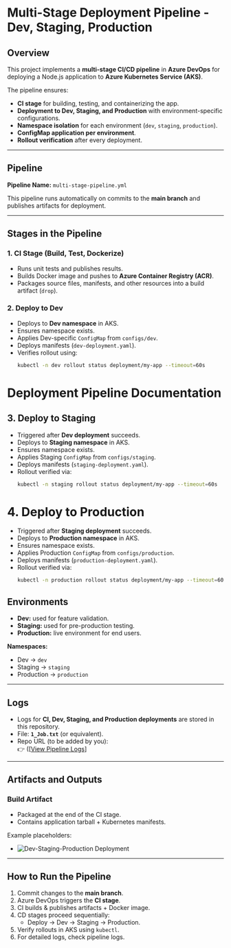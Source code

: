 # Multi-Stage Deployment Pipeline - Dev, Staging, Production

## Overview

This project implements a **multi-stage CI/CD pipeline** in **Azure DevOps** for deploying a Node.js application to **Azure Kubernetes Service (AKS)**.  

The pipeline ensures:
- **CI stage** for building, testing, and containerizing the app.  
- **Deployment to Dev, Staging, and Production** with environment-specific configurations.  
- **Namespace isolation** for each environment (`dev`, `staging`, `production`).  
- **ConfigMap application per environment**.  
- **Rollout verification** after every deployment.  

---

## Pipeline

**Pipeline Name:** `multi-stage-pipeline.yml`  

This pipeline runs automatically on commits to the **main branch** and publishes artifacts for deployment.  

---

## Stages in the Pipeline

### 1. **CI Stage (Build, Test, Dockerize)**
- Runs unit tests and publishes results.  
- Builds Docker image and pushes to **Azure Container Registry (ACR)**.  
- Packages source files, manifests, and other resources into a build artifact (`drop`).  

### 2. **Deploy to Dev**
- Deploys to **Dev namespace** in AKS.  
- Ensures namespace exists.  
- Applies Dev-specific `ConfigMap` from `configs/dev`.  
- Deploys manifests (`dev-deployment.yaml`).  
- Verifies rollout using:  
  ```bash
  kubectl -n dev rollout status deployment/my-app --timeout=60s
# Deployment Pipeline Documentation

## 3. Deploy to Staging

- Triggered after **Dev deployment** succeeds.  
- Deploys to **Staging namespace** in AKS.  
- Ensures namespace exists.  
- Applies Staging `ConfigMap` from `configs/staging`.  
- Deploys manifests (`staging-deployment.yaml`).  
- Rollout verified via:  
  ```bash
  kubectl -n staging rollout status deployment/my-app --timeout=60s
# 4. Deploy to Production

- Triggered after **Staging deployment** succeeds.  
- Deploys to **Production namespace** in AKS.  
- Ensures namespace exists.  
- Applies Production `ConfigMap` from `configs/production`.  
- Deploys manifests (`production-deployment.yaml`).  
- Rollout verified via:  
  ```bash
  kubectl -n production rollout status deployment/my-app --timeout=60s
## Environments

- **Dev:** used for feature validation.  
- **Staging:** used for pre-production testing.  
- **Production:** live environment for end users.  

**Namespaces:**  
- Dev → `dev`  
- Staging → `staging`  
- Production → `production`  

---

## Logs

- Logs for **CI, Dev, Staging, and Production deployments** are stored in this repository.  
- File: **`1_Job.txt`** (or equivalent).  
- Repo URL (to be added by you):  
  👉 ([[View Pipeline Logs](https://github.com/NithishReddyGithub/multi-stage-pipeline/tree/main/Production%20Deployment)] 

---

## Artifacts and Outputs

### Build Artifact
- Packaged at the end of the CI stage.  
- Contains application tarball + Kubernetes manifests.    

Example placeholders:  
- ![Dev-Staging-Production Deployment](./screenshots/dev-deployment.png)   

---

## How to Run the Pipeline

1. Commit changes to the **main branch**.  
2. Azure DevOps triggers the **CI stage**.  
3. CI builds & publishes artifacts + Docker image.  
4. CD stages proceed sequentially:  
   - Deploy → Dev → Staging → Production.  
5. Verify rollouts in AKS using `kubectl`.  
6. For detailed logs, check pipeline logs.  
